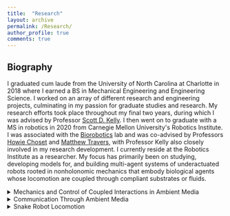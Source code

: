 ```yaml
---
title:  "Research"
layout: archive
permalink: /Research/
author_profile: true
comments: true
---
```


## Biography

I graduated cum laude from the University of North Carolina at Charlotte in 2018 where I earned a BS in Mechanical Engineering and Engineering Science. I worked on an array of different research and engineering projects, culminating in my passion for graduate studies and research. My research efforts took place throughout my final two years, during which I was advised by Professor <a href="http://scottdavidkelly.wikidot.com/">Scott D. Kelly</a>. I then went on to graduate with a MS in robotics in 2020 from Carnegie Mellon University's Robotics Institute. I was associated with the <a href="http://biorobotics.ri.cmu.edu/index.php">Biorobotics</a> lab and was co-advised by Professors <a href="https://www.ri.cmu.edu/ri-faculty/howie-choset/">Howie Choset</a> and <a href="https://www.ri.cmu.edu/ri-faculty/matthew-j-travers/">Matthew Travers</a>, with Professor Kelly also closely involved in my research development. I currently reside at the Robotics Institute as a researcher. My focus has primarily been on studying, developing models for, and building multi-agent systems of underactuated robots rooted in nonholonomic mechanics that embody biological agents whose locomotion are coupled through compliant substrates or fluids.

<!---## Mechanics and Control of Coupled Interactions in Ambient Media-->
<details>
  <summary>Mechanics and Control of Coupled Interactions in Ambient Media</summary>
<p>Mechanical systems exhibiting nonholonomic constraints can often be of utility in the study of locomotion and coupled group behaviors for biological systems. Many multi-agent systems in nature, for example, are comprised of agents that interact with, and respond to, the dynamics of their environment. In a recent paper, we approached the study of such agent-environment interactions through the study of passively compliant vehicles coupled to their environment via simple nonholonomic constraints. The Chaplygin beanie is a simple underactuated mechanical system that locomotes when its rotor rotates relative to its body. An example of the Chaplygin beanie is shown below. Supported by two frictionless casters at the front and a torsional spring coupling the rotor to the cart, a nonzero displacement in the spring induces locomotion.</p>
<br />
<div style="text-align: center"><img src="{{ site.baseurl }}/assets/imgs/beanieOnAPlatformPic.png" alt="Chaplygin beanie on a movable platform"></div>
<br />
<p>The Chaplygin beanie is shown sitting atop a passive platform capable of translational motion. In our recent paper published in the ASME 2020 Dynamic Systems and Control Conference (1), we prove that all initial conditions corresponding to zero net momentum of this mechanical system will result in stable forward motion of the Chaplygin beanie. In particular, when its rotor is wound up arbitrarily, the behavior in the following video is exhibited.</p>
<br />
<div class="myvideo">
   <video  style="display:block; width:70%; height:auto;" controls>
      <source src="{{ site.baseurl }}/viewable/beanieplatformcropped.mp4" type="video/mp4" />
      <source src="/viewable/beanieplatformcropped.ogv" type="video/ogg" />
      <source src="/viewable/beanieplatformcropped.webm"  type="video/webm"  />
   </video>
</div> 
<br />
<p>The paper referenced above also explores control of the platform, termed <em>exogenous control</em>, and the resulting locomotion of a passive Chaplygin beanie. Much of the work in this paper also contributed to my Master's thesis, which you can download <a href="https://www.ri.cmu.edu/publications/mechanics-and-control-of-coupled-interactions-in-ambient-media/">here</a>.</p>
</details>

<!---## Communication Through Ambient Media-->
<details>
  <summary>Communication Through Ambient Media</summary>
  
  <p>This coupling between agents through ambient media can also be viewed as a mechanism for communication. </p>
</details>

<details>
  <summary>Snake Robot Locomotion</summary>
  <p>In progress.</p>
</details>
